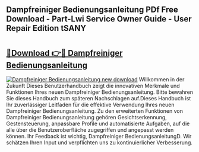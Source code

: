 ## Dampfreiniger Bedienungsanleitung PDf Free Download - Part-Lwi Service Owner Guide - User Repair Edition tSANY

# <h2><a href="http://df59om.blite.top/?on=Dampfreiniger+Bedienungsanleitung">🔗Download 👉🔴 Dampfreiniger Bedienungsanleitung</a></h2>

[![Dampfreiniger Bedienungsanleitung new download](https://i.imgur.com/lujVjoI.png)](http://df59om.blite.top/?on=Dampfreiniger+Bedienungsanleitung)
Willkommen in der Zukunft Dieses Benutzerhandbuch zeigt die innovativen Merkmale und Funktionen Ihres neuen Dampfreiniger Bedienungsanleitung. Bitte bewahren Sie dieses Handbuch zum späteren Nachschlagen auf.Dieses Handbuch ist Ihr zuverlässiger Leitfaden für die effektive Verwendung Ihres neuen Dampfreiniger Bedienungsanleitung. Zu den erweiterten Funktionen von Dampfreiniger Bedienungsanleitung gehören Gesichtserkennung, Gestensteuerung, anpassbare Profile und automatisierte Aufgaben, auf die alle über die Benutzeroberfläche zugegriffen und angepasst werden können. Ihr Feedback ist wichtig, Dampfreiniger BedienungsanleitungD. Wir schätzen Ihren Input und verpflichten uns zu kontinuierlicher Verbesserung.
